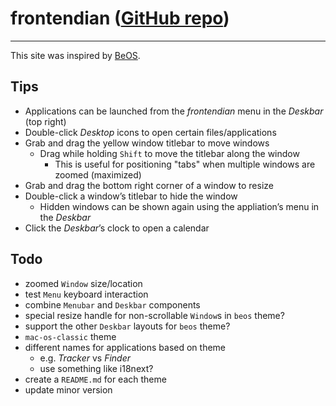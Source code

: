 # frontendian ([GitHub repo](https://github.com/jonathanrtuck/frontendian))

---

This site was inspired by [BeOS](https://en.wikipedia.org/wiki/BeOS).

## Tips

- Applications can be launched from the *frontendian* menu in the *Deskbar* (top right)
- Double-click *Desktop* icons to open certain files/applications
- Grab and drag the yellow window titlebar to move windows
  - Drag while holding `Shift` to move the titlebar along the window
    - This is useful for positioning "tabs" when multiple windows are zoomed (maximized)
- Grab and drag the bottom right corner of a window to resize
- Double-click a windowʼs titlebar to hide the window
  - Hidden windows can be shown again using the appliationʼs menu in the *Deskbar*
- Click the *Deskbar*ʼs clock to open a calendar

## Todo

- zoomed `Window` size/location
- test `Menu` keyboard interaction
- combine `Menubar` and `Deskbar` components
- special resize handle for non-scrollable `Window`s in `beos` theme?
- support the other `Deskbar` layouts for `beos` theme?
- `mac-os-classic` theme
- different names for applications based on theme
  - e.g. *Tracker* vs *Finder*
  - use something like i18next?
- create a `README.md` for each theme
- update minor version
